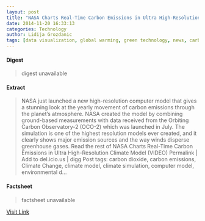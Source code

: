 ```yaml
---
layout: post
title: "NASA Charts Real-Time Carbon Emissions in Ultra High-Resolution Climate Model (VIDEO)"
date: 2014-11-20 16:33:13
categories: Technology
author: Lidija Grozdanic
tags: [data visualization, global warming, green technology, news, carbon dioxide, carbon emissions, climate change, climate model, climate simulation, computer model, environmental destruction, global map, greenhouse gas, nasa, nasa research, nasa simulation]
---
```



#### Digest
>digest unavailable

#### Extract
>NASA just launched a new high-resolution computer model that gives a stunning look at the yearly movement of carbon emissions through the planet’s atmosphere. NASA created the model by combining ground-based measurements with data received from the Orbiting Carbon Observatory-2 (OCO-2) which was launched in July. The simulation is one of the highest resolution models ever created, and it clearly shows major emission sources and the way winds disperse greenhouse gases. Read the rest of NASA Charts Real-Time Carbon Emissions in Ultra High-Resolution Climate Model (VIDEO) Permalink | Add to del.icio.us | digg Post tags: carbon dioxide, carbon emissions, Climate Change, climate model, climate simulation, computer model, environmental d...

#### Factsheet
>factsheet unavailable

[Visit Link](http://inhabitat.com/nasa-charts-real-time-carbon-emissions-in-ultra-high-resolution-climate-model-video/)


